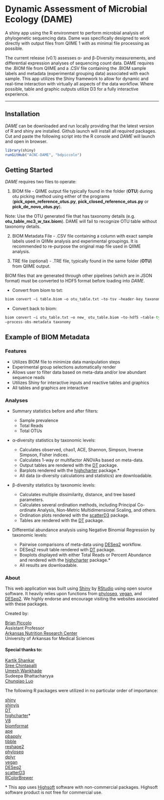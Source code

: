 # Dynamic Assessment of Microbial Ecology (DAME)

A shiny app using the R environment to perform microbial analysis of phylogenetic sequencing data.  Dame was specifically designed to work directly with output files from QIIME 1 with as minimal file processing as possible.

The current release (v0.1) assesses α- and β-Diversity measurements, and differential expression analyses of sequencing count data. DAME requires the .BIOM file from QIIME and a .CSV file containing the .BIOM sample labels and metadata (experimental grouping data) associated with each sample. This app utilizes the Shiny framework to allow for dynamic and real-time interaction with virtually all aspects of the data workflow. Where possible, table and graphic outputs utilize D3 for a fully interactive experience.

---

## Installation

*DAME* can be downloaded and run locally providing that the latest version of R and shiny are installed.  Github launch will install all required packages. Cut and paste the following script into the R console and *DAME* will launch and open in browser.

```r
library(shiny)
runGitHub("ACNC-DAME", "bdpiccolo")
```

## Getting Started

*DAME* requires two files to operate:

1. BIOM file - QIIME output file typically found in the folder (**OTU**) during otu picking method using either of the programs (**pick_open_reference_otus.py**, **pick_closed_reference_otus.py** or **pick_de_novo_otus.py**).

  Note: Use the OTU generated file that has taxonomy details (e.g. **otu_table_mc3_w_tax.biom**).  DAME will fail to recognize OTU table without taxonomy details.

2. BIOM Metadata File - .CSV file containing a column with exact sample labels used in QIIMe analysis and experimental groupings.  It is recommended to re-purpose the original map file used in QIIME analysis.

3. TRE file (optional) - .TRE file, typically found in the same folder (**OTU**) from QIIME output.

BIOM files that are generated through other pipelines (which are in JSON format) must be converted to HDF5 format before loading into *DAME*.

* Convert from biom to txt:

```python
biom convert –i table.biom –o otu_table.txt –to-tsv –header-key taxonomy
```

*	Convert back to biom:

```python
biom convert –i otu_table.txt –o new_ otu_table.biom –to-hdf5 –table-type=”OTU table”
–process-obs-metadata taxonomy
```

## Example of BIOM Metadata 

### Features 

- Utilizes BIOM file to minimize data manipulation steps
- Experimental group selections automatically render 
- Allows user to filter data based on meta-data and/or low abundant sequence reads
- Utilizes Shiny for interactive inputs and reactive tables and graphics
- All tables and graphics are interactive

### Analyses 

- Summary statistics before and after filters:
   * Sample prevalence
   * Total Reads
   * Total OTUs 
   
- α-diversity statistics by taxonomic levels:
   * Calculates observed, chao1, ACE, Shannon, Simpson, Inverse Simpson, Fisher indices.
   * Calculates 1-way or multifactor ANOVAs based on meta-data.
   * Output tables are rendered with the [DT](https://rstudio.github.io/DT/) package.
   * Barplots rendered with the [highcharter](http://jkunst.com/highcharter/) package.*
   * All data (α-diversity calculations and statistics) are downloadable.
   
- β-diversity statistics by taxonomic levels:
   * Calculates multiple dissimilarity, distance, and tree based parameters.
   * Calculates several ordination methods, including Principal Co-ordinate Analysis, Non-Metric Multidimensional Scaling, and others.
   * Ordination plots rendered with the [scatterD3](https://cran.r-project.org/web/packages/scatterD3/vignettes/introduction.html) package.
   * Tables are rendered with the [DT](https://rstudio.github.io/DT/) package.
   
- Differential abundance analysis using Negative Binomial Regression by taxonomic levels:
   * Pairwise comparisons of meta-data using [DESeq2](http://genomebiology.biomedcentral.com/articles/10.1186/s13059-014-0550-8) workflow.
   * DESeq2 result table rendered with [DT](https://rstudio.github.io/DT/) package.
   * Boxplots displayed with either Total Reads or Percent Abundance and rendered with the [highcharter](http://jkunst.com/highcharter/) package.*
   * All results are downloadable.

### About 

This web application was built using [Shiny](http://shiny.rstudio.com/) by [RStudio](https://www.rstudio.com/) using open source software.  It heavily relies upon functions from [phyloseq](https://joey711.github.io/phyloseq/), [vegan](https://github.com/vegandevs/vegan), and [DESeq2](https://bioconductor.org/packages/release/bioc/html/DESeq2.html).  We highly endorse and encourage visiting the websites associated with these packages.

Created by: 

 [Brian Piccolo](https://www.ncbi.nlm.nih.gov/myncbi/browse/collection/47610545/?sort=date&direction=descending)   
  Assistant Professor    
  [Arkansas Nutrition Research Center](http://acnc.uams.edu/home/faculty-listing-2/brian-piccolo/)   
  University of Arkansas for Medical Sciences  

#### Special thanks to:

  [Kartik Shankar](http://acnc.uams.edu/home/faculty-listing-2/kartik-shankar/)   
  [Sree Chintapalli](http://acnc.uamsweb.com/home/faculty-listing-2/sree-v-chintapalli/)    
  [Umesh Wankhade](https://scholar.google.com/citations?user=or5rSIoAAAAJ&hl=en)  
  Sudeepa Bhattacharyya  
  [Chunqiao Luo](https://scholar.google.com/citations?user=r-gg-hYAAAAJ&hl=en)

The following R packages were utilized in no particular order of importance:

  [shiny](http://shiny.rstudio.com/)  
  [shinyjs](https://github.com/daattali/shinyjs)  
  [DT](https://rstudio.github.io/DT/)  
  [highcharter](http://jkunst.com/highcharter/)*  
  [V8](https://cran.r-project.org/web/packages/V8/vignettes/v8_intro.html)  
  [biomformat](https://www.bioconductor.org/packages/release/bioc/html/biomformat.html)  
  [ape](http://ape-package.ird.fr/)  
  [pbapply](https://github.com/psolymos/pbapply)  
  [tibble](https://github.com/tidyverse/tibble)  
  [reshape2](https://github.com/hadley/reshape)  
  [phyloseq](https://joey711.github.io/phyloseq/)  
  [dplyr](https://github.com/hadley/dplyr)  
  [vegan](https://github.com/vegandevs/vegan)  
  [DESeq2](https://bioconductor.org/packages/release/bioc/html/DESeq2.html)  
  [scatterD3](https://github.com/juba/scatterD3)  
  [RColorBrewer](http://colorbrewer2.org/)  
						
\* This app uses [Highsoft](https://shop.highsoft.com/faq/non-commercial) software with non-commercial packages.  Highsoft software product is not free for commercial use.
